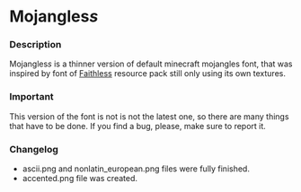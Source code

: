 # Mojangles*s*
### Description
Mojangles*s* is a thinner version of default minecraft mojangles font, that was inspired by font of [Faithless](https://modrinth.com/resourcepack/faithless) resource pack still only using its own textures.

### Important
This version of the font is not is not the latest one, so there are many things that have to be done. If you find a bug, please, make sure to report it.

### Changelog
* ascii.png and nonlatin_european.png files were fully finished.
* accented.png file was created.

